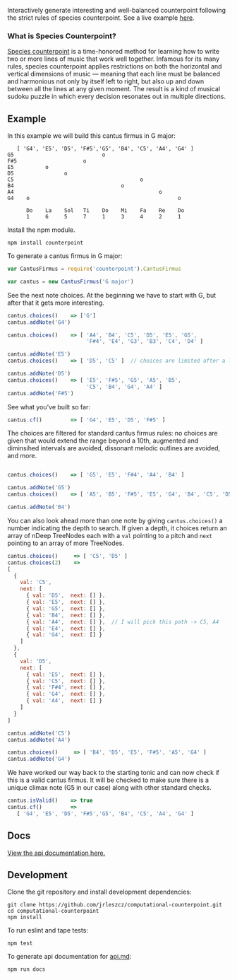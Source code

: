 Interactively generate interesting and well-balanced counterpoint following the strict rules of species counterpoint.  See a live example [here](http://johnleszczynski.com).

### What is Species Counterpoint?
[Species counterpoint](http://en.wikipedia.org/wiki/Counterpoint#Species_counterpoint) is a time-honored method for learning how to write two or more lines of music that work well together. Infamous for its many rules, species counterpoint applies restrictions on both the horizontal and vertical dimensions of music — meaning that each line must be balanced and harmonious not only by itself left to right, but also up and down between all the lines at any given moment. The result is a kind of musical sudoku puzzle in which every decision resonates out in multiple directions.

## Example
In this example we will build this cantus firmus in G major:
```
   [ 'G4', 'E5', 'D5', 'F#5','G5', 'B4', 'C5', 'A4', 'G4' ]
G5                            o
F#5                     o
E5          o
D5                o
C5                                        o
B4                                  o
A4                                              o
G4    o                                               o

      Do    La    Sol   Ti    Do    Mi    Fa    Re    Do
      1     6     5     7     1     3     4     2     1
```

Install the npm module.
```
npm install counterpoint
```

To generate a cantus firmus in G major:

```js
var CantusFirmus = require('counterpoint').CantusFirmus

var cantus = new CantusFirmus('G major')
```

See the next note choices. At the beginning we have to start with G, but after that it gets more interesting.
```js
cantus.choices()    => ['G']
cantus.addNote('G4')

cantus.choices()    => [ 'A4', 'B4', 'C5', 'D5', 'E5', 'G5',
                         'F#4', 'E4', 'G3', 'B3', 'C4', 'D4' ]

cantus.addNote('E5')
cantus.choices()    => [ 'D5', 'C5' ]  // choices are limited after a leap

cantus.addNote('D5')
cantus.choices()    => [ 'E5', 'F#5', 'G5', 'A5', 'B5',
                         'C5', 'B4', 'G4', 'A4' ]
cantus.addNote('F#5')
```

See what you've built so far:
```js
cantus.cf()         => [ 'G4', 'E5', 'D5', 'F#5' ]
```

The choices are filtered for standard cantus firmus rules: no choices are given that would extend the range beyond a 10th, augmented and diminsihed intervals are avoided, dissonant melodic outlines are avoided, and more.
```js

cantus.choices()    => [ 'G5', 'E5', 'F#4', 'A4', 'B4' ]

cantus.addNote('G5')
cantus.choices()    => [ 'A5', 'B5', 'F#5', 'E5', 'G4', 'B4', 'C5', 'D5' ]

cantus.addNote('B4')
```

You can also look ahead more than one note by giving `cantus.choices()` a number indicating the depth to search. If given a depth, it choices return an array of nDeep TreeNodes each with a `val` pointing to a pitch and `next` pointing to an array of more TreeNodes.
```js
cantus.choices()     => [ 'C5', 'D5' ]
cantus.choices(2)    =>
[
  {
    val: 'C5',
    next: [
      { val: 'D5',  next: [] },
      { val: 'E5',  next: [] },
      { val: 'G5',  next: [] },
      { val: 'B4',  next: [] },
      { val: 'A4',  next: [] },  // I will pick this path -> C5, A4
      { val: 'E4',  next: [] },
      { val: 'G4',  next: [] }
    ]
  },
  {
    val: 'D5',
    next: [
      { val: 'E5',  next: [] },
      { val: 'C5',  next: [] },
      { val: 'F#4', next: [] },
      { val: 'G4',  next: [] },
      { val: 'A4',  next: [] }
    ]
  }
]

cantus.addNote('C5')
cantus.addNote('A4')

cantus.choices()     => [ 'B4', 'D5', 'E5', 'F#5', 'A5', 'G4' ]
cantus.addNote('G4')
```

We have worked our way back to the starting tonic and can now check if this is a valid cantus firmus. It will be checked to make sure there is a unique climax note (G5 in our case) along with other standard checks.
```js
cantus.isValid()    => true
cantus.cf()         =>
   [ 'G4', 'E5', 'D5', 'F#5','G5', 'B4', 'C5', 'A4', 'G4' ]
```

## Docs
[View the api documentation here.](api.md)

## Development

Clone the git repository and install development dependencies:
```
git clone https://github.com/jrleszcz/computational-counterpoint.git
cd computational-counterpoint
npm install
```

To run eslint and tape tests:
```
npm test
```

To generate api documentation for [api.md](api.md):
```
npm run docs
```
